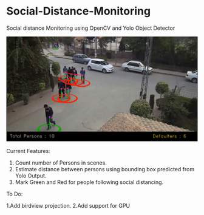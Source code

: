 # Social-Distance-Monitoring
Social distance Monitoring using OpenCV and Yolo Object Detector

[![IMAGE ALT TEXT HERE](/samples/Capture.PNG)](https://www.youtube.com/watch?v=-bwJO0D_QuY)


Current Features:
1. Count number of Persons in scenes.
2. Estimate distance between persons using bounding box predicted from Yolo Output.
3. Mark Green and Red for people following social distancing.


To Do:

 1.Add birdview projection.
 2.Add support for GPU
